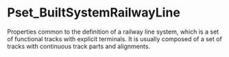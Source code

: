 # Pset_BuiltSystemRailwayLine

Properties common to the definition of a railway line system, which is a set of functional tracks with explicit terminals. It is usually composed of a set of tracks with continuous track parts and alignments.<!-- end of definition -->
